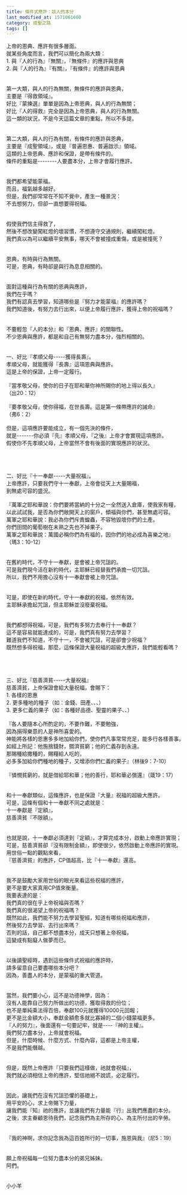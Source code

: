 ```yaml
---
title: 條件式應許：談人的本分
last_modified_at: 1571061600
category: 成聖之路
tags: []
---
```


<div>上帝的恩典、應許有很多層面。</div>
<div>就某些角度而言，我們可以簡化為兩大類：</div>
<div>1.<span style="white-space:pre"> </span>與『人的行為』『無關』，『無條件』的應許與恩典</div>
<div>2.<span style="white-space:pre"> </span>與『人的行為』『有關』，『有條件』的應許與恩典</div>
<div> </div>
<div> </div>
<div>第一大類，與人的行為無關，無條件的應許與恩典，</div>
<div>主要是『得救領域』。</div>
<div>好比『蒙揀選』單單是因為上帝恩典，與人的行為無關；</div>
<div>好比『人的得救』完全是因為上帝恩典，與人的行為無關。</div>
<div>這一類的狀況，不是今天這篇文章的重點，所以不多提。</div>
<div> </div>
<div> </div>
<div>第二大類，與人的行為有關，有條件的應許與恩典，</div>
<div>主要是『成聖領域』，或是『普遍恩惠、普遍啟示』領域。</div>
<div>這類的上帝恩典、應許和保證，是帶有條件的。</div>
<div>條件的重點是--------人要盡本分，上帝才會履行應許。</div>
<div> </div>
<div> </div>
<div>我們都希望能蒙福。</div>
<div>而且，福氣越多越好。</div>
<div>但是，我們卻常常在不知不覺中，產生一種景況：</div>
<div>不去想努力，但卻一直想要得祝福。</div>
<div> </div>
<div> </div>
<div>假使我們信主得救了，</div>
<div>然後不想改變闖紅燈的壞習慣，不想遵守交通規則，繼續闖紅燈。</div>
<div>我們真以為可以繼續平安無事，哪天不會被撞成重傷，或是被撞死？</div>
<div> </div>
<div> </div>
<div>恩典，有時與行為無關。</div>
<div>可是，恩典，有時卻是與行為息息相關的。</div>
<div> </div>
<div> </div>
<div>面對這種與行為有關的恩典與應許，</div>
<div>我們在乎嗎？</div>
<div>我們有認真去學習，知道哪些是『努力才能蒙福』的應許嗎？</div>
<div>我們知道後，有努力去行出來，以便上帝履行應許，獲得上帝的祝福嗎？</div>
<div> </div>
<div> </div>
<div>不要輕忽『人的本分』和『恩典、應許』的關聯性。</div>
<div>不少恩典與應許，都是和自己有無努力盡本分，強烈相關的。</div>
<div> </div>
<div> </div>
<div>一、好比『孝順父母-----獲得長壽』。</div>
<div>孝順父母，就能獲得『長壽』這項恩典與應許。</div>
<div>這是上帝的保證，上帝一定履行。</div>
<div> </div>
<div>『當孝敬父母，使你的日子在耶和華你神所賜你的地上得以長久』</div>
<div>（出20：12）</div>
<div> </div>
<div>『要孝敬父母，使你得福，在世長壽。這是第一條帶應許的誡命』</div>
<div>（弗6：2）</div>
<div> </div>
<div>但是，這項應許要能成立，有一個先決的條件，</div>
<div>就是-------你必須『先』孝順父母，『之後』上帝才會實現這項應許。</div>
<div>假使你不先孝順父母，上帝當然不會有後面的實現應許的狀況。</div>
<div> </div>
<div> </div>
<div> </div>
<div> </div>
<div>二、好比『十一奉獻-----大量祝福』。</div>
<div>上帝應許，只要我們守十一奉獻，上帝會從天上大量賜福，</div>
<div>到無處可容的盛況。</div>
<div> </div>
<div>『萬軍之耶和華說：你們要將當納的十分之一全然送入倉庫，使我家有糧，</div>
<div>以此試試我，是否為你們敞開天上的窗戶，傾福與你們，甚至無處可容。</div>
<div>萬軍之耶和華說：我必為你們斥責蝗蟲，不容牠毀壞你們的土產。</div>
<div>你們田間的葡萄樹在未熟之先也不掉果子。</div>
<div>萬軍之耶和華說：萬國必稱你們為有福的，因你們的地必成為喜樂之地』</div>
<div>（瑪3：10-12）</div>
<div> </div>
<div> </div>
<div>在舊約時代，不守十一奉獻，是會被上帝咒詛的。</div>
<div>可是我們現今活在新約時代，主耶穌已經替我們承擔一切咒詛。</div>
<div>所以，我們不用擔心沒有十一奉獻會被上帝咒詛。</div>
<div> </div>
<div> </div>
<div>可是，即使在新約時代，守十一奉獻的祝福，依然有效。</div>
<div>主耶穌承擔起咒詛，但主耶穌並沒廢棄祝福。</div>
<div> </div>
<div> </div>
<div>我們都想得祝福，可是，我們有多努力去奉行十一奉獻？</div>
<div>這不是容易就能達成的，可是，我們真有努力去學習？</div>
<div>難道我們不知道，不守十一，不會被咒詛，可是卻會少祝福？</div>
<div>既然想多得祝福，那麼，這條保證大量祝福的超級大應許，我們能輕看嗎？</div>
<div> </div>
<div> </div>
<div> </div>
<div> </div>
<div>三、好比『慈善濟貧-----大量祝福』</div>
<div>慈善濟貧，上帝保證會給大量祝福，會賜下：</div>
<div>1.<span style="white-space:pre"> </span>各樣的恩惠</div>
<div>2.<span style="white-space:pre"> </span>更多種地的種子（如：金錢、田產、、、）</div>
<div>3.<span style="white-space:pre"> </span>更多仁義的果子（如：各種好品德、聖靈的果子、、）</div>
<div> </div>
<div>『各人要隨本心所酌定的，不要作難，不要勉強，</div>
<div>因為捐得樂意的人是神所喜愛的。</div>
<div>神能將各樣的恩惠多多地加給你們，使你們凡事常常充足，能多行各樣善事。</div>
<div>如經上所記：他施捨錢財，賙濟貧窮；他的仁義存到永遠。</div>
<div>那賜種給撒種的，賜糧給人吃的，</div>
<div>必多多加給你們種地的種子，又增添你們仁義的果子』（林後9：7-10）</div>
<div> </div>
<div>『憐憫貧窮的，就是借給耶和華；他的善行，耶和華必償還』（箴19：17）</div>
<div> </div>
<div> </div>
<div>和十一奉獻類似，這條應許，也是保證『大量』祝福的超級大應許。</div>
<div>可是，這條有個和十一奉獻不同之處就是：</div>
<div>十一奉獻是『定額』，</div>
<div>慈善濟貧『不限額』。</div>
<div> </div>
<div> </div>
<div>也就是說，十一奉獻必須達到『定額』，才算完成本分，啟動上帝應許實現；</div>
<div>可是，慈善濟貧卻『沒有限制金額』，即使很少，依然啟動上帝應許的實現。</div>
<div>用世俗一點的觀點來看，</div>
<div>『慈善濟貧』的應許，CP值超高，比『十一奉獻』還高。</div>
<div> </div>
<div> </div>
<div>我不是鼓勵大家用世俗的眼光來看這些祝福的應許，</div>
<div>更不是要大家真用CP值來衡量。</div>
<div>我要表達的是：</div>
<div>我們真的很在乎上帝祝福與否嗎？</div>
<div>我們真的很渴望上帝的祝福嗎？</div>
<div>既然如此，我們能不努力去學習聖經，知道有哪些祝福和應許，</div>
<div>然後努力去學習、去行出來嗎？</div>
<div>否則的話，自己都不想盡本分，成天只想著上帝祝福，</div>
<div>這變成有點癡人做夢而已。</div>
<div> </div>
<div> </div>
<div>以後讀聖經時，遇到這些條件式祝福的應許時，</div>
<div>請多留意自己要盡哪些本分吧？</div>
<div>因為，善盡人的本分，是蒙福的重大管道。</div>
<div> </div>
<div> </div>
<div>當然，我們要小心，這不是功德神學，因為：</div>
<div>沒有人能靠自己努力所做出的功德，獲取得救的份位；</div>
<div>也不是單純乘法得百倍，奉獻100元就獲得10000元回報；</div>
<div>更不是比金額大小，奉獻金額愈多就比寡婦的二個小錢蒙福更多。</div>
<div>『人的努力』，後面還有一句要記牢，就是----『神的主權』。</div>
<div>我們努力盡本分，上帝就會祝福，</div>
<div>但是，什麼時候、什麼方式、什麼內容，這都是上帝主權，</div>
<div>不是我們能僭越。</div>
<div> </div>
<div> </div>
<div>但是，既然上帝應許『只要我們這樣做，祂就會祝福』，</div>
<div>我們就必須相信上帝的應許，堅信祂絕不說謊，必定履行。</div>
<div> </div>
<div> </div>
<div>因此，讓我們在沒有咒詛恐懼的基礎上，</div>
<div>用平安的心，求上帝賜下力量，</div>
<div>讓我們能『知』祂的應許，並讓我們有力量能『行』出我們應盡的本分。</div>
<div>之後，求主眷顧恩待我們，記念我們為主所存的心、為主所付出的辛勞。</div>
<div> </div>
<div> </div>
<div>『我的神啊，求你記念我為這百姓所行的一切事，施恩與我』（尼5：19）</div>
<div> </div>
<div> </div>
<div>願上帝祝福每一位努力盡本分的弟兄姊妹。</div>
<div>阿們。</div>
<div> </div>
<div> </div>
<div>小小羊</div>
